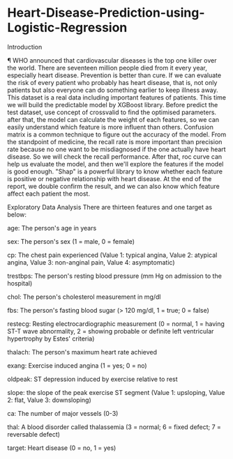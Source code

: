 # Heart-Disease-Prediction-using-Logistic-Regression
Introduction

¶ WHO announced that cardiovascular diseases is the top one killer over the world. There are seventeen million people died from it every year, especially heart disease. Prevention is better than cure. If we can evaluate the risk of every patient who probably has heart disease, that is, not only patients but also everyone can do something earlier to keep illness away.  This dataset is a real data including important features of patients. This time we will build the predictable model by XGBoost library. Before predict the test dataset, use concept of crossvalid to find the optimised parameters. after that, the model can calculate the weight of each features, so we can easily understand which feature is more influent than others.  Confusion matrix is a common technique to figure out the accuracy of the model. From the standpoint of medicine, the recall rate is more important than precision rate because no one want to be misdiagnosed if the one actually have heart disease. So we will check the recall performance. After that, roc curve can help us evaluate the model, and then we'll explore the features if the model is good enough.  "Shap" is a powerful library to know whether each feature is positive or negative relationship with heart disease. At the end of the report, we double confirm the result, and we can also know which feature affect each patient the most.


Exploratory Data Analysis
There are thirteen features and one target as below:

age: The person's age in years

sex: The person's sex (1 = male, 0 = female)

cp: The chest pain experienced (Value 1: typical angina, Value 2: atypical angina, Value 3: non-anginal pain, Value 4: asymptomatic)

trestbps: The person's resting blood pressure (mm Hg on admission to the hospital)

chol: The person's cholesterol measurement in mg/dl

fbs: The person's fasting blood sugar (> 120 mg/dl, 1 = true; 0 = false)

restecg: Resting electrocardiographic measurement (0 = normal, 1 = having ST-T wave abnormality, 2 = showing probable or definite left ventricular hypertrophy by Estes' criteria)

thalach: The person's maximum heart rate achieved

exang: Exercise induced angina (1 = yes; 0 = no)

oldpeak: ST depression induced by exercise relative to rest

slope: the slope of the peak exercise ST segment (Value 1: upsloping, Value 2: flat, Value 3: downsloping)

ca: The number of major vessels (0-3)

thal: A blood disorder called thalassemia (3 = normal; 6 = fixed defect; 7 = reversable defect)


target: Heart disease (0 = no, 1 = yes)
